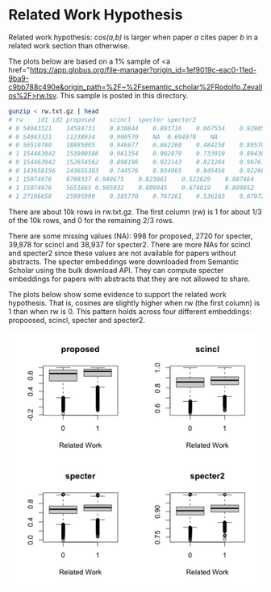 # Related Work Hypothesis

<p>
Related work hypothesis: <i>cos(a,b)</i> is larger when paper <i>a</i> cites paper <i>b</i> in a related work section than otherwise.
<p>

The plots below are based on a 1% sample of <a href="https://app.globus.org/file-manager?origin_id=1ef9019c-eac0-11ed-9ba9-c9bb788c490e&origin_path=%2F~%2Fsemantic_scholar%2FRodolfo.Zevallos%2F>rw.tsv</a>.  This sample is posted in this directory.

```sh
gunzip < rw.txt.gz | head
# rw	id1	id2	proposed	scincl	specter	specter2
# 0	54043321	14584731	0.830844	0.893716	0.667554	0.929053
# 0	54043321	11238934	0.900570	NA	0.694970	NA
# 0	56519780	18885005	0.946677	0.862260	0.484158	0.895766
# 1	154463942	153900586	0.961354	0.902879	0.733910	0.894389
# 0	154463942	152654562	0.898196	0.922143	0.821284	0.907611
# 0	143658156	143655383	0.744576	0.934965	0.845456	0.922682
# 1	15074976	9709337	0.948675	0.823861	0.522629	0.887464
# 1	15074976	5651665	0.905032	0.809045	0.674819	0.899052
# 1	27196658	25995999	0.385770	0.767261	0.536163	0.879729
```
<p>
There are about 10k rows in rw.txt.gz.  The first column (rw) is 1 for about 1/3 of the 10k rows,
and 0 for the remaining 2/3 rows.
<p>
There are some missing values (NA): 998 for proposed, 2720 for specter,
39,878 for scincl and 38,937 for specter2.  There are more NAs for scincl
and specter2 since these values are not available for papers without abstracts.
The specter embeddings were downloaded from Semantic Scholar using the bulk
download API.  They can compute specter embeddings for papers with abstracts
that they are not allowed to share.
<p>
The plots below show some evidence to support the related work hypothesis.  That is,
cosines are slightly higher when rw (the first column) is 1 than when rw is 0.
This pattern holds across four different embeddings: propoosed, scincl, specter and specter2.
<p>

<img src="related_work.jpg" alt="Related work hypothesis" width="800" />
